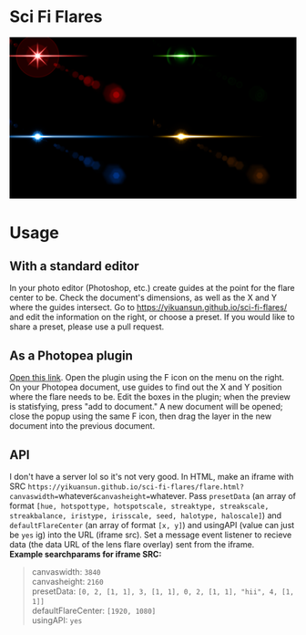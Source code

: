# Sci Fi Flares
<img src="demoflare.png" />

# Usage
## With a standard editor
In your photo editor (Photoshop, etc.) create guides at the point for the flare center to be. Check the document's dimensions, as well as the X and Y where the guides intersect. Go to <a href="https://yikuansun.github.io/sci-fi-flares/">https://yikuansun.github.io/sci-fi-flares/</a> and edit the information on the right, or choose a preset. If you would like to share a preset, please use a pull request.
## As a Photopea plugin
<a href="https://www.photopea.com#%7B%22environment%22:%7B%22plugins%22:%5B%7B%22name%22:%22Sci-Fi%20Flares%20By%20Yikuan%20Sun%22,%22url%22:%22https://yikuansun.github.io/sci-fi-flares/%22,%22width%22:750,%22height%22:400,%22icon%22:%22https://yikuansun.github.io/sci-fi-flares/icon.png%22%7D%5D%7D%7D">Open this link</a>. Open the plugin using the F icon on the menu on the right. On your Photopea document, use guides to find out the X and Y position where the flare needs to be. Edit the boxes in the plugin; when the preview is statisfying, press "add to document." A new document will be opened; close the popup using the same F icon, then drag the layer in the new document into the previous document.
## API
I don't have a server lol so it's not very good. In HTML, make an iframe with SRC `https://yikuansun.github.io/sci-fi-flares/flare.html?canvaswidth=`whatever`&canvasheight=`whatever. Pass `presetData` (an array of format `[hue, hotspottype, hotspotscale, streaktype, streakscale, streakbalance, iristype, irisscale, seed, halotype, haloscale]`) and `defaultFlareCenter` (an array of format `[x, y]`) and usingAPI (value can just be `yes` ig) into the URL (iframe src). Set a message event listener to recieve data (the data URL of the lens flare overlay) sent from the iframe.
<br /> __Example searchparams for iframe SRC:__
> canvaswidth: `3840` <br />
> canvasheight: `2160` <br />
> presetData: `[0, 2, [1, 1], 3, [1, 1], 0, 2, [1, 1], "hii", 4, [1, 1]]` <br />
> defaultFlareCenter: `[1920, 1080]` <br />
> usingAPI: `yes`
